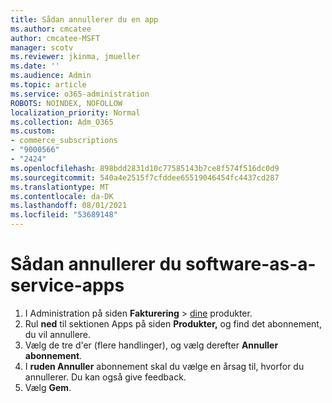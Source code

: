 ```yaml
---
title: Sådan annullerer du en app
ms.author: cmcatee
author: cmcatee-MSFT
manager: scotv
ms.reviewer: jkinma, jmueller
ms.date: ''
ms.audience: Admin
ms.topic: article
ms.service: o365-administration
ROBOTS: NOINDEX, NOFOLLOW
localization_priority: Normal
ms.collection: Adm_O365
ms.custom:
- commerce_subscriptions
- "9000566"
- "2424"
ms.openlocfilehash: 898bdd2831d10c77585143b7ce8f574f516dc0d9
ms.sourcegitcommit: 540a4e2515f7cfddee65519046454fc4437cd287
ms.translationtype: MT
ms.contentlocale: da-DK
ms.lasthandoff: 08/01/2021
ms.locfileid: "53689148"
---
```

# <a name="how-to-cancel-software-as-a-service-apps"></a>Sådan annullerer du software-as-a-service-apps

1. I Administration på siden **Fakturering**  >  [dine](https://go.microsoft.com/fwlink/p/?linkid=842054) produkter.
2. Rul **ned** til sektionen Apps på siden **Produkter,** og find det abonnement, du vil annullere. 
3. Vælg de tre d'er (flere handlinger), og vælg derefter **Annuller abonnement**.
4. I **ruden Annuller** abonnement skal du vælge en årsag til, hvorfor du annullerer. Du kan også give feedback.
5. Vælg **Gem**.